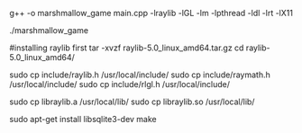 g++ -o marshmallow_game main.cpp -lraylib -lGL -lm -lpthread -ldl -lrt -lX11

./marshmallow_game

#installing raylib first
tar -xvzf raylib-5.0_linux_amd64.tar.gz
cd raylib-5.0_linux_amd64/

sudo cp include/raylib.h /usr/local/include/
sudo cp include/raymath.h /usr/local/include/
sudo cp include/rlgl.h /usr/local/include/

sudo cp libraylib.a /usr/local/lib/
sudo cp libraylib.so /usr/local/lib/

sudo apt-get install libsqlite3-dev make


